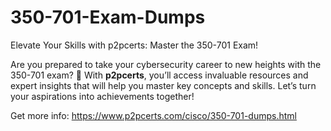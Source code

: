 # 350-701-Exam-Dumps
Elevate Your Skills with p2pcerts: Master the 350-701 Exam!

Are you prepared to take your cybersecurity career to new heights with the 350-701 exam? 🌟 With **p2pcerts**, you’ll access invaluable resources and expert insights that will help you master key concepts and skills. Let’s turn your aspirations into achievements together!

Get more info: https://www.p2pcerts.com/cisco/350-701-dumps.html
